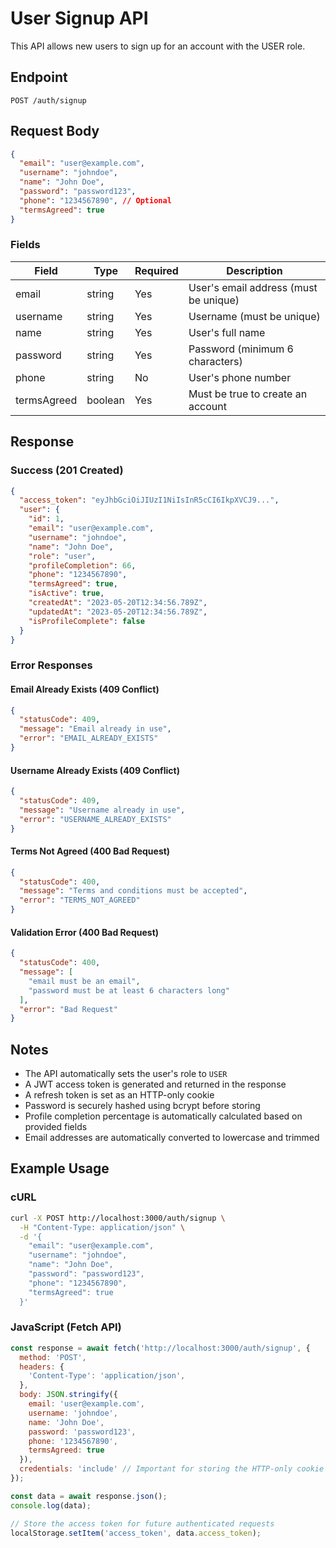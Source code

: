 # User Signup API

This API allows new users to sign up for an account with the USER role.

## Endpoint

```
POST /auth/signup
```

## Request Body

```json
{
  "email": "user@example.com",
  "username": "johndoe",
  "name": "John Doe",
  "password": "password123",
  "phone": "1234567890", // Optional
  "termsAgreed": true
}
```

### Fields

| Field | Type | Required | Description |
|-------|------|----------|-------------|
| email | string | Yes | User's email address (must be unique) |
| username | string | Yes | Username (must be unique) |
| name | string | Yes | User's full name |
| password | string | Yes | Password (minimum 6 characters) |
| phone | string | No | User's phone number |
| termsAgreed | boolean | Yes | Must be true to create an account |

## Response

### Success (201 Created)

```json
{
  "access_token": "eyJhbGciOiJIUzI1NiIsInR5cCI6IkpXVCJ9...",
  "user": {
    "id": 1,
    "email": "user@example.com",
    "username": "johndoe",
    "name": "John Doe",
    "role": "user",
    "profileCompletion": 66,
    "phone": "1234567890",
    "termsAgreed": true,
    "isActive": true,
    "createdAt": "2023-05-20T12:34:56.789Z",
    "updatedAt": "2023-05-20T12:34:56.789Z",
    "isProfileComplete": false
  }
}
```

### Error Responses

#### Email Already Exists (409 Conflict)

```json
{
  "statusCode": 409,
  "message": "Email already in use",
  "error": "EMAIL_ALREADY_EXISTS"
}
```

#### Username Already Exists (409 Conflict)

```json
{
  "statusCode": 409,
  "message": "Username already in use",
  "error": "USERNAME_ALREADY_EXISTS"
}
```

#### Terms Not Agreed (400 Bad Request)

```json
{
  "statusCode": 400,
  "message": "Terms and conditions must be accepted",
  "error": "TERMS_NOT_AGREED"
}
```

#### Validation Error (400 Bad Request)

```json
{
  "statusCode": 400,
  "message": [
    "email must be an email",
    "password must be at least 6 characters long"
  ],
  "error": "Bad Request"
}
```

## Notes

- The API automatically sets the user's role to `USER`
- A JWT access token is generated and returned in the response
- A refresh token is set as an HTTP-only cookie
- Password is securely hashed using bcrypt before storing
- Profile completion percentage is automatically calculated based on provided fields
- Email addresses are automatically converted to lowercase and trimmed

## Example Usage

### cURL

```bash
curl -X POST http://localhost:3000/auth/signup \
  -H "Content-Type: application/json" \
  -d '{
    "email": "user@example.com",
    "username": "johndoe",
    "name": "John Doe",
    "password": "password123",
    "phone": "1234567890",
    "termsAgreed": true
  }'
```

### JavaScript (Fetch API)

```javascript
const response = await fetch('http://localhost:3000/auth/signup', {
  method: 'POST',
  headers: {
    'Content-Type': 'application/json',
  },
  body: JSON.stringify({
    email: 'user@example.com',
    username: 'johndoe',
    name: 'John Doe',
    password: 'password123',
    phone: '1234567890',
    termsAgreed: true
  }),
  credentials: 'include' // Important for storing the HTTP-only cookie
});

const data = await response.json();
console.log(data);

// Store the access token for future authenticated requests
localStorage.setItem('access_token', data.access_token);
``` 